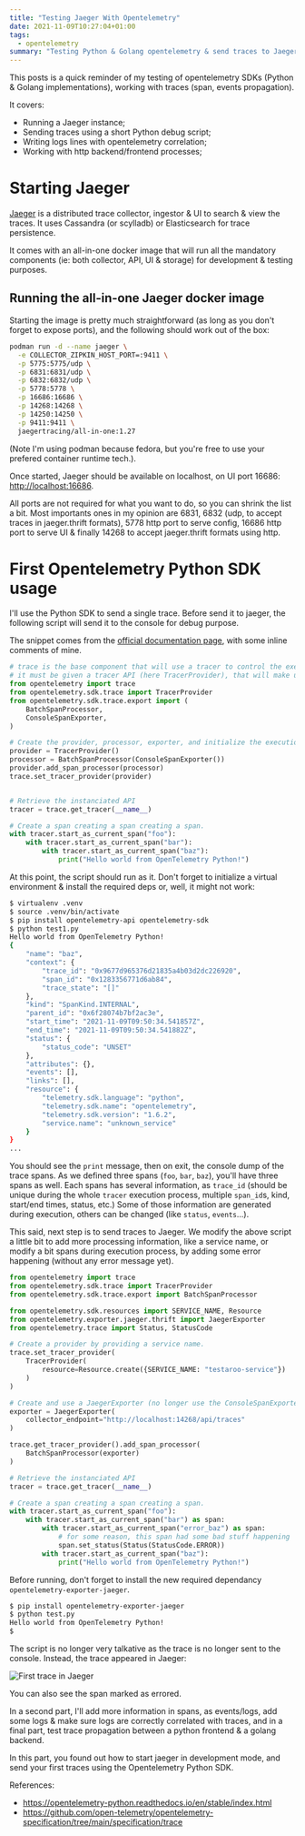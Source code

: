 ```yaml
---
title: "Testing Jaeger With Opentelemetry"
date: 2021-11-09T10:27:04+01:00
tags:
  - opentelemetry
summary: "Testing Python & Golang opentelemetry & send traces to Jaeger"
---
```


This posts is a quick reminder of my testing of opentelemetry SDKs (Python & Golang implementations), working with traces (span, events propagation).

It covers:

- Running a Jaeger instance;
- Sending traces using a short Python debug script;
- Writing logs lines with opentelemetry correlation;
- Working with http backend/frontend processes;

# Starting Jaeger

[Jaeger](https://www.jaegertracing.io) is a distributed trace collector, ingestor & UI to search & view the traces. It uses Cassandra (or scylladb) or Elasticsearch for trace persistence.

It comes with an all-in-one docker image that will run all the mandatory components (ie: both collector, API, UI & storage) for development & testing purposes.

## Running the all-in-one Jaeger docker image

Starting the image is pretty much straightforward (as long as you don't forget to expose ports), and the following should work out of the box:

```sh
podman run -d --name jaeger \
  -e COLLECTOR_ZIPKIN_HOST_PORT=:9411 \
  -p 5775:5775/udp \
  -p 6831:6831/udp \
  -p 6832:6832/udp \
  -p 5778:5778 \
  -p 16686:16686 \
  -p 14268:14268 \
  -p 14250:14250 \
  -p 9411:9411 \
  jaegertracing/all-in-one:1.27
```

(Note I'm using podman because fedora, but you're free to use your prefered container runtime tech.).

Once started, Jaeger should be available on localhost, on UI port 16686: [http://localhost:16686](http://localhost:16686).

All ports are not required for what you want to do, so you can shrink the list a bit. Most importants ones in my opinion are 6831, 6832 (udp, to accept traces in jaeger.thrift formats), 5778 http port to serve config, 16686 http port to serve UI & finally 14268 to accept jaeger.thrift formats using http.

# First Opentelemetry Python SDK usage

I'll use the Python SDK to send a single trace. Before send it to jaeger, the following script will send it to the console for debug purpose.

The snippet comes from the [official documentation page](https://opentelemetry-python.readthedocs.io/en/latest/getting-started.html), with some inline comments of mine.

```python
# trace is the base component that will use a tracer to control the execution context of tracing.
# it must be given a tracer API (here TracerProvider), that will make use of a processor & an exporter
from opentelemetry import trace
from opentelemetry.sdk.trace import TracerProvider
from opentelemetry.sdk.trace.export import (
    BatchSpanProcessor,
    ConsoleSpanExporter,
)

# Create the provider, processor, exporter, and initialize the execution context
provider = TracerProvider()
processor = BatchSpanProcessor(ConsoleSpanExporter())
provider.add_span_processor(processor)
trace.set_tracer_provider(provider)


# Retrieve the instanciated API
tracer = trace.get_tracer(__name__)

# Create a span creating a span creating a span.
with tracer.start_as_current_span("foo"):
    with tracer.start_as_current_span("bar"):
        with tracer.start_as_current_span("baz"):
            print("Hello world from OpenTelemetry Python!")
```

At this point, the script should run as it. Don't forget to initialize a virtual environment & install the required deps or, well, it might not work:

```sh
$ virtualenv .venv
$ source .venv/bin/activate
$ pip install opentelemetry-api opentelemetry-sdk
$ python test1.py
Hello world from OpenTelemetry Python!
{
    "name": "baz",
    "context": {
        "trace_id": "0x9677d965376d21835a4b03d2dc226920",
        "span_id": "0x1283356771d6ab84",
        "trace_state": "[]"
    },
    "kind": "SpanKind.INTERNAL",
    "parent_id": "0x6f28074b7bf2ac3e",
    "start_time": "2021-11-09T09:50:34.541857Z",
    "end_time": "2021-11-09T09:50:34.541882Z",
    "status": {
        "status_code": "UNSET"
    },
    "attributes": {},
    "events": [],
    "links": [],
    "resource": {
        "telemetry.sdk.language": "python",
        "telemetry.sdk.name": "opentelemetry",
        "telemetry.sdk.version": "1.6.2",
        "service.name": "unknown_service"
    }
}
...
```

You should see the `print` message, then on exit, the console dump of the trace spans. As we defined three spans (`foo`, `bar`, `baz`), you'll have three spans as well.
Each spans has several information, as `trace_id` (should be unique during the whole `tracer` execution process, multiple `span_id`s, kind, start/end times, status, etc.) Some of those information are generated during execution, others can be changed (like `status`, `events`...).

This said, next step is to send traces to Jaeger. We modify the above script a little bit to add more processing information, like a service name, or modify a bit spans during execution process, by adding some error happening (without any error message yet).

```python
from opentelemetry import trace
from opentelemetry.sdk.trace import TracerProvider
from opentelemetry.sdk.trace.export import BatchSpanProcessor

from opentelemetry.sdk.resources import SERVICE_NAME, Resource
from opentelemetry.exporter.jaeger.thrift import JaegerExporter
from opentelemetry.trace import Status, StatusCode

# Create a provider by providing a service name.
trace.set_tracer_provider(
    TracerProvider(
        resource=Resource.create({SERVICE_NAME: "testaroo-service"})
    )
)

# Create and use a JaegerExporter (no longer use the ConsoleSpanExporter anymore)
exporter = JaegerExporter(
    collector_endpoint="http://localhost:14268/api/traces"
)

trace.get_tracer_provider().add_span_processor(
    BatchSpanProcessor(exporter)
)

# Retrieve the instanciated API
tracer = trace.get_tracer(__name__)

# Create a span creating a span creating a span.
with tracer.start_as_current_span("foo"):
    with tracer.start_as_current_span("bar") as span:
        with tracer.start_as_current_span("error_baz") as span:
            # for some reason, this span had some bad stuff happening
            span.set_status(Status(StatusCode.ERROR))
        with tracer.start_as_current_span("baz"):
            print("Hello world from OpenTelemetry Python!")
```


Before running, don't forget to install the new required dependancy `opentelemetry-exporter-jaeger`.

```sh
$ pip install opentelemetry-exporter-jaeger
$ python test.py
Hello world from OpenTelemetry Python!
$
```

The script is no longer very talkative as the trace is no longer sent to the console. Instead, the trace appeared in Jaeger:

![First trace in Jaeger](images/jaeger1.png)

You can also see the span marked as errored.

In a second part, I'll add more information in spans, as events/logs, add some logs & make sure logs are correctly correlated with traces, and in a final part, test trace propagation between a python frontend & a golang backend.

In this part, you found out how to start jaeger in development mode, and send your first traces using the Opentelemetry Python SDK.

References:

* https://opentelemetry-python.readthedocs.io/en/stable/index.html
* https://github.com/open-telemetry/opentelemetry-specification/tree/main/specification/trace
